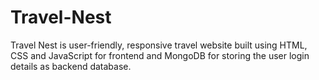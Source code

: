 # Travel-Nest
Travel Nest is user-friendly, responsive travel website built using HTML, CSS and JavaScript for frontend and MongoDB for storing the user login details as backend database. 
